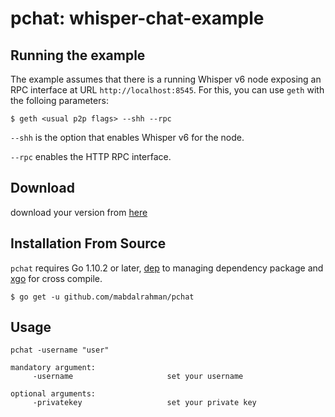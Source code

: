 # pchat: whisper-chat-example

## Running the example

The example assumes that there is a running Whisper v6 node exposing an RPC interface at URL `http://localhost:8545`. For this, you can use `geth` with the folloing parameters:

    $ geth <usual p2p flags> --shh --rpc


`--shh` is the option that enables Whisper v6 for the node.

`--rpc` enables the HTTP RPC interface.

## Download

download your version from [here](https://github.com/mabdalrahman/pchat/releases/tag/v1.0.0-alpha1)

## Installation From Source
`pchat` requires Go 1.10.2 or later, [dep](github.com/golang/dep) to managing dependency package and [xgo](https://github.com/karalabe/xgo) for cross compile.

```
$ go get -u github.com/mabdalrahman/pchat
```

## Usage
```
pchat -username "user" 

mandatory argument:
     -username                     set your username

optional arguments:
     -privatekey                   set your private key

```
